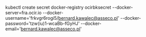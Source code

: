 kubectl create secret docker-registry ocirbksecret --docker-server=fra.ocir.io --docker-username='frkvgr6rogi5/bernard.kawalec@asseco.pl' --docker-password='tzw(iu)1-wcaBb-fGyHJ' --docker-email='bernard.kawalec@asseco.pl'